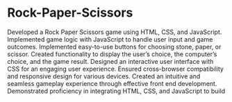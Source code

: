 # Rock-Paper-Scissors

 Developed a Rock Paper Scissors game using HTML, CSS, and JavaScript.
 Implemented game logic with JavaScript to handle user input and game
 outcomes.
 Implemented easy-to-use buttons for choosing stone, paper, or scissor.
 Created functionality to display the user’s choice, the computer’s choice, and the
 game result.
 Designed an interactive user interface with CSS for an engaging user experience.
 Ensured cross-browser compatibility and responsive design for various devices.
 Created an intuitive and seamless gameplay experience through effective front
end development.
 Demonstrated proficiency in integrating HTML, CSS, and JavaScript to build
